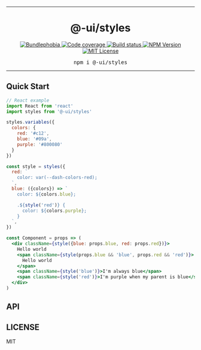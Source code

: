 <hr>
<div align="center">
  <h1 align="center">
    @-ui/styles
  </h1>
</div>

<p align="center">
  <a href="https://bundlephobia.com/result?p=@-ui/styles">
    <img alt="Bundlephobia" src="https://img.shields.io/bundlephobia/minzip/@-ui/styles?style=for-the-badge&labelColor=24292e">
  </a>
  <a aria-label="Code coverage report" href="https://codecov.io/gh/dash-ui/styles">
    <img alt="Code coverage" src="https://img.shields.io/codecov/c/gh/dash-ui/styles?style=for-the-badge&labelColor=24292e">
  </a>
  <a aria-label="Build status" href="https://travis-ci.org/dash-ui/styles">
    <img alt="Build status" src="https://img.shields.io/travis/dash-ui/styles?style=for-the-badge&labelColor=24292e">
  </a>
  <a aria-label="NPM version" href="https://www.npmjs.com/package/@-ui/styles">
    <img alt="NPM Version" src="https://img.shields.io/npm/v/@-ui/styles?style=for-the-badge&labelColor=24292e">
  </a>
  <a aria-label="License" href="https://jaredlunde.mit-license.org/">
    <img alt="MIT License" src="https://img.shields.io/npm/l/@-ui/styles?style=for-the-badge&labelColor=24292e">
  </a>
</p>

<pre align="center">npm i @-ui/styles</pre>
<hr>

## Quick Start

```jsx harmony
// React example
import React from 'react'
import styles from '@-ui/styles'

styles.variables({
  colors: {
    red: '#c12',
    blue: '#09a',
    purple: '#800080'
  }
})

const style = styles({
  red: `
    color: var(--dash-colors-red);
  `,
  blue: ({colors}) => `
    color: ${colors.blue};

    .${style('red')} {
      color: ${colors.purple};
    }
  `,
})

const Component = props => (
  <div className={style({blue: props.blue, red: props.red})}>
    Hello world
    <span className={style(props.blue && 'blue', props.red && 'red')}>
      Hello world
    </span>
    <span className={style('blue')}>I'm always blue</span>
    <span className={style('red')}>I'm purple when my parent is blue</span>
  </div>
)
```

## API

## LICENSE

MIT
